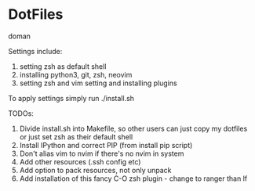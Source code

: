 # DotFiles
doman

Settings include:
1. setting zsh as default shell
2. installing python3, git, zsh, neovim
3. setting zsh and vim setting and installing plugins

To apply settings simply run ./install.sh

TODOs:
1. Divide install.sh into Makefile, so other users can just copy my dotfiles or just set zsh as their default shell
2. Install IPython and correct PIP (from install pip script) 
3. Don't alias vim to nvim if there's no nvim in system
4. Add other resources (.ssh config etc)
5. Add option to pack resources, not only unpack
6. Add installation of this fancy C-O zsh plugin - change to ranger than lf
